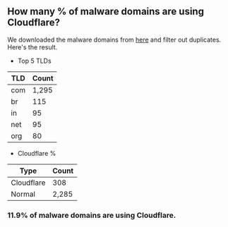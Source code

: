 ## How many % of malware domains are using Cloudflare?


We downloaded the malware domains from [here](https://urlhaus.abuse.ch) and filter out duplicates.
Here's the result.


[//]: # (start replacement)


- Top 5 TLDs

| TLD | Count |
| --- | --- |
| com | 1,295 |
| br | 115 |
| in | 95 |
| net | 95 |
| org | 80 |


- Cloudflare %

| Type | Count |
| --- | --- |
| Cloudflare | 308 |
| Normal | 2,285 |


### 11.9% of malware domains are using Cloudflare.